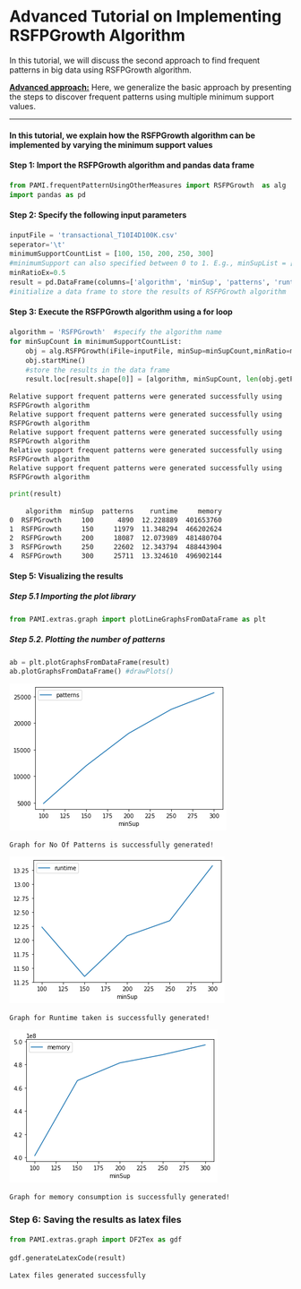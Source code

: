 # Advanced Tutorial on Implementing RSFPGrowth Algorithm

In this tutorial, we will discuss the second approach to find frequent patterns in big data using RSFPGrowth algorithm.

[__Advanced approach:__](#advApproach) Here, we generalize the basic approach by presenting the steps to discover frequent patterns using multiple minimum support values.

***

#### In this tutorial, we explain how the RSFPGrowth algorithm  can be implemented by varying the minimum support values

#### Step 1: Import the RSFPGrowth algorithm and pandas data frame


```python
from PAMI.frequentPatternUsingOtherMeasures import RSFPGrowth  as alg
import pandas as pd
```

#### Step 2: Specify the following input parameters


```python
inputFile = 'transactional_T10I4D100K.csv'
seperator='\t'
minimumSupportCountList = [100, 150, 200, 250, 300] 
#minimumSupport can also specified between 0 to 1. E.g., minSupList = [0.005, 0.006, 0.007, 0.008, 0.009]
minRatioEx=0.5
result = pd.DataFrame(columns=['algorithm', 'minSup', 'patterns', 'runtime', 'memory']) 
#initialize a data frame to store the results of RSFPGrowth algorithm
```

#### Step 3: Execute the RSFPGrowth algorithm using a for loop


```python
algorithm = 'RSFPGrowth'  #specify the algorithm name
for minSupCount in minimumSupportCountList:
    obj = alg.RSFPGrowth(iFile=inputFile, minSup=minSupCount,minRatio=minRatioEx, sep=seperator)
    obj.startMine()
    #store the results in the data frame
    result.loc[result.shape[0]] = [algorithm, minSupCount, len(obj.getPatterns()), obj.getRuntime(), obj.getMemoryRSS()]

```

    Relative support frequent patterns were generated successfully using RSFPGrowth algorithm
    Relative support frequent patterns were generated successfully using RSFPGrowth algorithm
    Relative support frequent patterns were generated successfully using RSFPGrowth algorithm
    Relative support frequent patterns were generated successfully using RSFPGrowth algorithm
    Relative support frequent patterns were generated successfully using RSFPGrowth algorithm



```python
print(result)
```

        algorithm  minSup  patterns    runtime     memory
    0  RSFPGrowth     100      4890  12.228889  401653760
    1  RSFPGrowth     150     11979  11.348294  466202624
    2  RSFPGrowth     200     18087  12.073989  481480704
    3  RSFPGrowth     250     22602  12.343794  488443904
    4  RSFPGrowth     300     25711  13.324610  496902144


#### Step 5: Visualizing the results

##### Step 5.1 Importing the plot library


```python
from PAMI.extras.graph import plotLineGraphsFromDataFrame as plt
```

##### Step 5.2. Plotting the number of patterns


```python
ab = plt.plotGraphsFromDataFrame(result)
ab.plotGraphsFromDataFrame() #drawPlots()
```


    
![png](output_15_0.png)
    


    Graph for No Of Patterns is successfully generated!



    
![png](output_15_2.png)
    


    Graph for Runtime taken is successfully generated!



    
![png](output_15_4.png)
    


    Graph for memory consumption is successfully generated!


### Step 6: Saving the results as latex files

```python
from PAMI.extras.graph import DF2Tex as gdf

gdf.generateLatexCode(result)
```

    Latex files generated successfully

